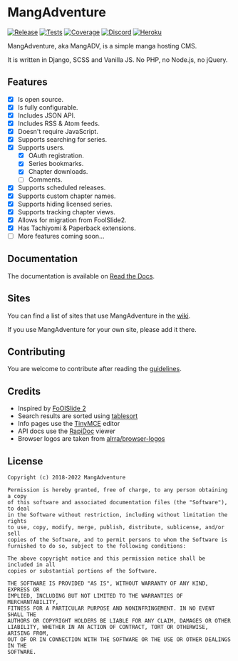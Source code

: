 # MangAdventure

[![Release](https://img.shields.io/github/release/mangadventure/MangAdventure.svg?include_prereleases&label=Release&logo=github)](https://github.com/mangadventure/MangAdventure/releases)
[![Tests](https://img.shields.io/github/workflow/status/mangadventure/MangAdventure/Tests?label=Tests&logo=github-actions&logoColor=white)](https://github.com/mangadventure/MangAdventure/actions?query=workflow%3ATests)
[![Coverage](https://img.shields.io/coveralls/github/mangadventure/MangAdventure?label=Coverage&logo=coveralls)](https://coveralls.io/github/mangadventure/MangAdventure)
[![Discord](https://img.shields.io/discord/678589874475106312?color=7289DA&label=Discord&logo=discord)](https://discord.gg/GsJyhSz)
[![Heroku](https://img.shields.io/badge/Heroku-deploy-7056bf?logo=heroku)](https://www.heroku.com/deploy)

MangAdventure, aka MangADV, is a simple manga hosting CMS.

It is written in Django, SCSS and Vanilla JS. No PHP, no Node.js, no jQuery.

## Features

* [x] Is open source.
* [x] Is fully configurable.
* [x] Includes JSON API.
* [x] Includes RSS & Atom feeds.
* [x] Doesn't require JavaScript.
* [x] Supports searching for series.
* [x] Supports users.
  * [x] OAuth registration.
  * [x] Series bookmarks.
  * [x] Chapter downloads.
  * [ ] Comments.
* [x] Supports scheduled releases.
* [x] Supports custom chapter names.
* [x] Supports hiding licensed series.
* [x] Supports tracking chapter views.
* [x] Allows for migration from FoolSlide2.
* [x] Has Tachiyomi & Paperback extensions.
* [ ] More features coming soon...

## Documentation

The documentation is available on [Read the Docs][rtfd].

[rtfd]: https://mangadventure.rtfd.io

## Sites

You can find a list of sites that use MangAdventure in the [wiki][].

If you use MangAdventure for your own site, please add it there.

[wiki]: https://github.com/mangadventure/MangAdventure/wiki

## Contributing

You are welcome to contribute after reading the [guidelines](.github/CONTRIBUTING.md).

## Credits

* Inspired by [FoOlSlide 2](https://github.com/chocolatkey/FoOlSlide2)
* Search results are sorted using [tablesort](https://tristen.ca/tablesort/demo/)
* Info pages use the [TinyMCE](https://www.tiny.cloud/docs-4x/) editor
* API docs use the [RapiDoc](https://mrin9.github.io/RapiDoc/) viewer
* Browser logos are taken from [alrra/browser-logos](https://github.com/alrra/browser-logos)

## License

    Copyright (c) 2018-2022 MangAdventure

    Permission is hereby granted, free of charge, to any person obtaining a copy
    of this software and associated documentation files (the "Software"), to deal
    in the Software without restriction, including without limitation the rights
    to use, copy, modify, merge, publish, distribute, sublicense, and/or sell
    copies of the Software, and to permit persons to whom the Software is
    furnished to do so, subject to the following conditions:

    The above copyright notice and this permission notice shall be included in all
    copies or substantial portions of the Software.

    THE SOFTWARE IS PROVIDED "AS IS", WITHOUT WARRANTY OF ANY KIND, EXPRESS OR
    IMPLIED, INCLUDING BUT NOT LIMITED TO THE WARRANTIES OF MERCHANTABILITY,
    FITNESS FOR A PARTICULAR PURPOSE AND NONINFRINGEMENT. IN NO EVENT SHALL THE
    AUTHORS OR COPYRIGHT HOLDERS BE LIABLE FOR ANY CLAIM, DAMAGES OR OTHER
    LIABILITY, WHETHER IN AN ACTION OF CONTRACT, TORT OR OTHERWISE, ARISING FROM,
    OUT OF OR IN CONNECTION WITH THE SOFTWARE OR THE USE OR OTHER DEALINGS IN THE
    SOFTWARE.
